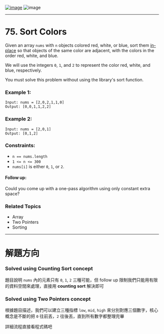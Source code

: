 [![image](https://img.shields.io/badge/Leetcode-Link-blue?logo=leetcode)](https://leetcode.com/problems/sort-colors/)
![image](https://img.shields.io/badge/Difficulty-Medium-yellow)

---

# 75. Sort Colors

Given an array `nums` with `n` objects colored red, white, or blue, sort them [in-place](https://en.wikipedia.org/wiki/In-place_algorithm) so that objects of the same color are adjacent, with the colors in the order red, white, and blue.

We will use the integers `0`, `1`, and `2` to represent the color red, white, and blue, respectively.

You must solve this problem without using the library's sort function.

### Example 1:

```
Input: nums = [2,0,2,1,1,0]
Output: [0,0,1,1,2,2]
```

### Example 2:

```
Input: nums = [2,0,1]
Output: [0,1,2]
```

### Constraints:

- `n == nums.length`
- `1 <= n <= 300`
- `nums[i]` is either `0`, `1`, or `2`.

#### Follow up: 

Could you come up with a one-pass algorithm using only constant extra space?

### Related Topics

- Array
- Two Pointers
- Sorting
  
---

# 解題方向

### Solved using Counting Sort concept

題目說明 `nums` 內的元素只有 `0`, `1`, `2` 三種可能，但 follow up 限制我們只能用有限的資料空間來處理，直接用 **counting sort** 解決即可

### Solved using Two Pointers concept

根據題目描述，我們可以建立三種指標 `low`, `mid`, `high` 來分別對應三個數字，核心概念是不斷的把 `0` 往前丟，`2` 往後丟，直到所有數字都整理完畢

詳細流程直接看程式碼吧